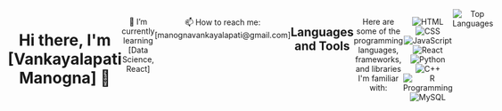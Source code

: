 <div style="display: flex; justify-content: center; justiy-items: center; text-align: center;">
  
  <!-- Your profile header content -->
  <h1>Hi there, I'm [Vankayalapati Manogna] 👋</h1>
  <p>🔭 I’m currently learning [Data Science, React]</p>
  <p>📫 How to reach me: [manognavankayalapati@gmail.com]</p>

  <!-- Centered Container for GitHub Stats -->

  <!-- Languages and Tools Section -->
  <h2>Languages and Tools</h2>
  <p>Here are some of the programming languages, frameworks, and libraries I'm familiar with:</p>
  
  <!-- Badges for Languages, Frameworks, and Libraries -->
  <p>
    <img src="https://img.shields.io/badge/HTML-000000?style=flat&logo=html5" alt="HTML">
    <img src="https://img.shields.io/badge/CSS-000000?style=flat&logo=css3" alt="CSS">
    <img src="https://img.shields.io/badge/JavaScript-000000?style=flat&logo=javascript" alt="JavaScript">
    <img src="https://img.shields.io/badge/React-000000?style=flat&logo=react" alt="React">
    <img src="https://img.shields.io/badge/Python-000000?style=flat&logo=python" alt="Python">
    <img src="https://img.shields.io/badge/C++-000000?style=flat&logo=c++" alt="C++">
    <img src="https://img.shields.io/badge/R-000000?style=flat&logo=R&logoColor=white" alt="R Programming">
    <img src="https://img.shields.io/badge/MySQL-000000?style=flat&logo=MySQL" alt="MySQL">
    <!-- Add more badges for your languages, frameworks, and libraries -->
  </p>
  <img src="https://github-readme-stats.vercel.app/api/top-langs/?username=manognachowdary7&layout=compact&theme=vue-dark&hide_border=true" alt="Top Languages">

  <!-- Your other profile content -->
  
</div>
